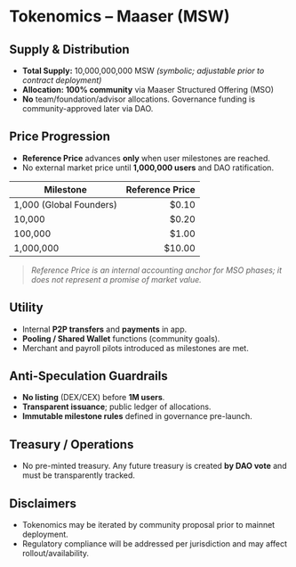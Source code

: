 # Tokenomics – Maaser (MSW)

## Supply & Distribution
- **Total Supply:** 10,000,000,000 MSW *(symbolic; adjustable prior to contract deployment)*
- **Allocation:** **100% community** via Maaser Structured Offering (MSO)
- **No** team/foundation/advisor allocations. Governance funding is community-approved later via DAO.

## Price Progression
- **Reference Price** advances **only** when user milestones are reached.
- No external market price until **1,000,000 users** and DAO ratification.

| Milestone | Reference Price |
|---|---:|
| 1,000 (Global Founders) | $0.10 |
| 10,000 | $0.20 |
| 100,000 | $1.00 |
| 1,000,000 | $10.00 |

> *Reference Price is an internal accounting anchor for MSO phases; it does not represent a promise of market value.*

## Utility
- Internal **P2P transfers** and **payments** in app.
- **Pooling / Shared Wallet** functions (community goals).
- Merchant and payroll pilots introduced as milestones are met.

## Anti-Speculation Guardrails
- **No listing** (DEX/CEX) before **1M users**.
- **Transparent issuance**; public ledger of allocations.
- **Immutable milestone rules** defined in governance pre-launch.

## Treasury / Operations
- No pre-minted treasury. Any future treasury is created **by DAO vote** and must be transparently tracked.

## Disclaimers
- Tokenomics may be iterated by community proposal prior to mainnet deployment.
- Regulatory compliance will be addressed per jurisdiction and may affect rollout/availability.
